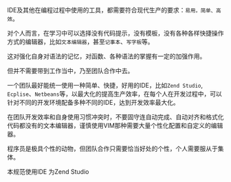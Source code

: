 IDE及其他在编程过程中使用的工具，都需要符合现代生产的要求：`易用，简单、高效`。

对个人而言，在学习中可以选择没有代码提示，没有模板，没有各种各样快捷操作方式的编辑器，比如`文本编辑器`，甚至`记事本`、`写字板`等。

这对强化自身对语法的记忆，对函数、各种语法的掌握有一定的加强作用。

但并不需要带到工作当中，乃至团队合作中去。

一个团队最好能统一使用一种简单、快捷，好用的IDE，比如`Zend Studio`, `Ecplise`、`Netbeans`等，以最大化的提高生产效率，在每个人在开发过程中，可以针对不同的开发环境配备多种不同的IDE，达到开发效率最大化。

在团队开发效率和自身使用习惯冲突时，不要固守连自动完成、自动对齐和格式化代码都没有的文本编辑器，谨慎使用VIM那种需要大量个性化配置和自定义的编辑器。

程序员是极具个性的动物，但团队合作只需要恰当好处的个性，个人需要服从于集体。


本规范使用IDE 为Zend Studio
